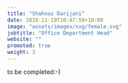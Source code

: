 ```yaml
---
title: "Shahnaz Darijani"
date: 2018-11-19T10:47:58+10:00
image: "assets/images/svg/female.svg"
jobtitle: "Office Department Head"
website: ""
promoted: true
weight: 3 
---
```


to be completed:-)
